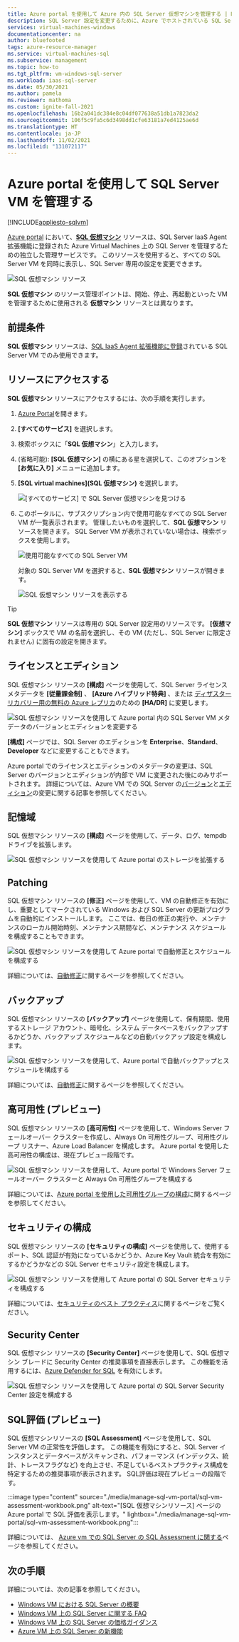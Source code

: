 ```yaml
---
title: Azure portal を使用して Azure 内の SQL Server 仮想マシンを管理する | Microsoft Docs
description: SQL Server 設定を変更するために、Azure でホストされている SQL Server VM 用の Azure portal 内の SQL 仮想マシン リソースにアクセスする方法について説明します。
services: virtual-machines-windows
documentationcenter: na
author: bluefooted
tags: azure-resource-manager
ms.service: virtual-machines-sql
ms.subservice: management
ms.topic: how-to
ms.tgt_pltfrm: vm-windows-sql-server
ms.workload: iaas-sql-server
ms.date: 05/30/2021
ms.author: pamela
ms.reviewer: mathoma
ms.custom: ignite-fall-2021
ms.openlocfilehash: 16b2a041dc384e8c04df077638a51db1a7823da2
ms.sourcegitcommit: 106f5c9fa5c6d3498dd1cfe63181a7ed4125ae6d
ms.translationtype: HT
ms.contentlocale: ja-JP
ms.lasthandoff: 11/02/2021
ms.locfileid: "131072117"
---
```

# <a name="manage-sql-server-vms-by-using-the-azure-portal"></a>Azure portal を使用して SQL Server VM を管理する
[!INCLUDE[appliesto-sqlvm](../../includes/appliesto-sqlvm.md)]

[Azure portal](https://portal.azure.com) において、[**SQL 仮想マシン**](https://portal.azure.com/#blade/HubsExtension/BrowseResource/resourceType/Microsoft.SqlVirtualMachine%2FSqlVirtualMachines) リソースは、SQL Server IaaS Agent 拡張機能に登録された Azure Virtual Machines 上の SQL Server を管理するための独立した管理サービスです。 このリソースを使用すると、すべての SQL Server VM を同時に表示し、SQL Server 専用の設定を変更できます。 

![SQL 仮想マシン リソース](./media/manage-sql-vm-portal/sql-vm-manage.png)

**SQL 仮想マシン** のリソース管理ポイントは、開始、停止、再起動といった VM を管理するために使用される **仮想マシン** リソースとは異なります。 


## <a name="prerequisite"></a>前提条件 

**SQL 仮想マシン** リソースは、[SQL IaaS Agent 拡張機能に登録](sql-agent-extension-manually-register-single-vm.md)されている SQL Server VM でのみ使用できます。 


## <a name="access-the-resource"></a>リソースにアクセスする

**SQL 仮想マシン** リソースにアクセスするには、次の手順を実行します。

1. [Azure Portal](https://portal.azure.com)を開きます。 
1. **[すべてのサービス]** を選択します。 
1. 検索ボックスに「**SQL 仮想マシン**」と入力します。
1. (省略可能): **[SQL 仮想マシン]** の横にある星を選択して、このオプションを **[お気に入り]** メニューに追加します。 
1. **[SQL virtual machines]\(SQL 仮想マシン\)** を選択します。 

   ![[すべてのサービス] で SQL Server 仮想マシンを見つける](./media/manage-sql-vm-portal/sql-vm-search.png)

1. このポータルに、サブスクリプション内で使用可能なすべての SQL Server VM が一覧表示されます。 管理したいものを選択して、**SQL 仮想マシン** リソースを開きます。 SQL Server VM が表示されていない場合は、検索ボックスを使用します。 

   ![使用可能なすべての SQL Server VM](./media/manage-sql-vm-portal/all-sql-vms.png)

   対象の SQL Server VM を選択すると、**SQL 仮想マシン** リソースが開きます。 


   ![SQL 仮想マシン リソースを表示する](./media/manage-sql-vm-portal/sql-vm-resource.png)

> [!TIP]
> **SQL 仮想マシン** リソースは専用の SQL Server 設定用のリソースです。 **[仮想マシン]** ボックスで VM の名前を選択し、その VM (ただし、SQL Server に限定されません) に固有の設定を開きます。 


## <a name="license-and-edition"></a>ライセンスとエディション 

SQL 仮想マシン リソースの **[構成]** ページを使用して、SQL Server ライセンス メタデータを **[従量課金制]** 、 **[Azure ハイブリッド特典]** 、または [ディザスター リカバリー用の無料の Azure レプリカ](business-continuity-high-availability-disaster-recovery-hadr-overview.md#free-dr-replica-in-azure)のための **[HA/DR]** に変更します。



![SQL 仮想マシン リソースを使用して Azure portal 内の SQL Server VM メタデータのバージョンとエディションを変更する](./media/manage-sql-vm-portal/sql-vm-license-edition.png)

**[構成]** ページでは、SQL Server のエディションを **Enterprise**、**Standard**、**Developer** などに変更することもできます。 

Azure portal でのライセンスとエディションのメタデータの変更は、SQL Server のバージョンとエディションが内部で VM に変更された後にのみサポートされます。 詳細については、Azure VM での SQL Server の[バージョン](change-sql-server-version.md)と[エディション](change-sql-server-edition.md)の変更に関する記事を参照してください。 

## <a name="storage"></a>記憶域 

SQL 仮想マシン リソースの **[構成]** ページを使用して、データ、ログ、tempdb ドライブを拡張します。 

![SQL 仮想マシン リソースを使用して Azure portal のストレージを拡張する](./media/manage-sql-vm-portal/sql-vm-storage-configuration.png)

## <a name="patching"></a>Patching

SQL 仮想マシン リソースの **[修正]** ページを使用して、VM の自動修正を有効にし、重要としてマークされている Windows および SQL Server の更新プログラムを自動的にインストールします。 ここでは、毎日の修正の実行や、メンテナンスのローカル開始時刻、メンテナンス期間など、メンテナンス スケジュールを構成することもできます。 


![SQL 仮想マシン リソースを使用して Azure portal で自動修正とスケジュールを構成する](./media/manage-sql-vm-portal/sql-vm-automated-patching.png)


詳細については、[自動修正](automated-patching.md)に関するページを参照してください。 



## <a name="backups"></a>バックアップ

SQL 仮想マシン リソースの **[バックアップ]** ページを使用して、保有期間、使用するストレージ アカウント、暗号化、システム データベースをバックアップするかどうか、バックアップ スケジュールなどの自動バックアップ設定を構成します。 

![SQL 仮想マシン リソースを使用して、Azure portal で自動バックアップとスケジュールを構成する](./media/manage-sql-vm-portal/sql-vm-automated-backup.png)

詳細については、[自動修正](automated-backup.md)に関するページを参照してください。 


## <a name="high-availability-preview"></a>高可用性 (プレビュー)

SQL 仮想マシン リソースの **[高可用性]** ページを使用して、Windows Server フェールオーバー クラスターを作成し、Always On 可用性グループ、可用性グループ リスナー、Azure Load Balancer を構成します。 Azure portal を使用した高可用性の構成は、現在プレビュー段階です。 


![SQL 仮想マシン リソースを使用して、Azure portal で Windows Server フェールオーバー クラスターと Always On 可用性グループを構成する](./media/manage-sql-vm-portal/sql-vm-high-availability.png)


詳細については、[Azure portal を使用した可用性グループの構成](availability-group-azure-portal-configure.md)に関するページを参照してください。

## <a name="security-configuration"></a>セキュリティの構成 

SQL 仮想マシン リソースの **[セキュリティの構成]** ページを使用して、使用するポート、SQL 認証が有効になっているかどうか、Azure Key Vault 統合を有効にするかどうかなどの SQL Server セキュリティ設定を構成します。 

![SQL 仮想マシン リソースを使用して Azure portal の SQL Server セキュリティを構成する](./media/manage-sql-vm-portal/sql-vm-security-configuration.png)

詳細については、[セキュリティのベスト プラクティス](security-considerations-best-practices.md)に関するページをご覧ください。


## <a name="security-center"></a>Security Center 

SQL 仮想マシン リソースの **[Security Center]** ページを使用して、SQL 仮想マシン ブレードに Security Center の推奨事項を直接表示します。 この機能を活用するには、[Azure Defender for SQL](../../../security-center/defender-for-sql-usage.md) を有効にします。 

![SQL 仮想マシン リソースを使用して Azure portal の SQL Server Security Center 設定を構成する](./media/manage-sql-vm-portal/sql-vm-security-center.png)

## <a name="sql-assessment-preview"></a>SQL評価 (プレビュー)

SQL 仮想マシンリソースの **[SQL Assessment]** ページを使用して、SQL Server VM の正常性を評価します。 この機能を有効にすると、SQL Server インスタンスとデータベースがスキャンされ、パフォーマンス (インデックス、統計、トレースフラグなど) を向上させ、不足しているベストプラクティス構成を特定するための推奨事項が表示されます。 SQL評価は現在プレビューの段階です。 

:::image type="content" source="./media/manage-sql-vm-portal/sql-vm-assessment-workbook.png" alt-text="[SQL 仮想マシンリソース] ページの Azure portal で SQL 評価を表示します。" lightbox="./media/manage-sql-vm-portal/sql-vm-assessment-workbook.png":::

詳細については、 [Azure vm での SQL Server の SQL Assessment に関する](sql-assessment-for-sql-vm.md)ページを参照してください。

## <a name="next-steps"></a>次の手順

詳細については、次の記事を参照してください。 

* [Windows VM における SQL Server の概要](sql-server-on-azure-vm-iaas-what-is-overview.md)
* [Windows VM 上の SQL Server に関する FAQ](frequently-asked-questions-faq.yml)
* [Windows VM 上の SQL Server の価格ガイダンス](pricing-guidance.md)
* [Azure VM 上の SQL Server の新機能](doc-changes-updates-release-notes-whats-new.md)
